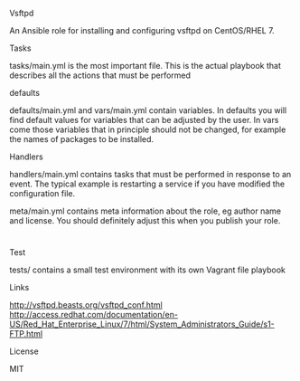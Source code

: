Vsftpd

An Ansible role for installing and configuring vsftpd on CentOS/RHEL 7.

Tasks

tasks/main.yml is the most important file. This is the actual playbook that describes all the actions that must be performed

defaults

defaults/main.yml and vars/main.yml contain variables. In defaults you will find default values for variables that can be adjusted by the user. In vars come those variables that in principle should not be changed, for example the names of packages to be installed.

Handlers

handlers/main.yml contains tasks that must be performed in response to an event. The typical example is restarting a service if you have modified the configuration file. 

meta/main.yml contains meta information about the role, eg author name and license. You should definitely adjust this when you publish your role.  
#
#
Test

tests/ contains a small test environment with its own Vagrant file playbook

Links 

http://vsftpd.beasts.org/vsftpd_conf.html
http://access.redhat.com/documentation/en-US/Red_Hat_Enterprise_Linux/7/html/System_Administrators_Guide/s1-FTP.html

License

MIT
